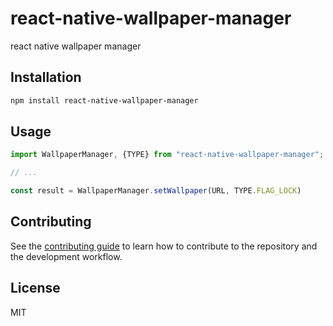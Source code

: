 # react-native-wallpaper-manager

react native wallpaper manager

## Installation

```sh
npm install react-native-wallpaper-manager
```

## Usage

```js
import WallpaperManager, {TYPE} from "react-native-wallpaper-manager";

// ...

const result = WallpaperManager.setWallpaper(URL, TYPE.FLAG_LOCK)
```

## Contributing

See the [contributing guide](CONTRIBUTING.md) to learn how to contribute to the repository and the development workflow.

## License

MIT
